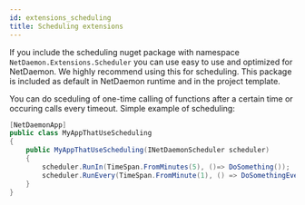 ```yaml
---
id: extensions_scheduling
title: Scheduling extensions
---
```


If you include the scheduling nuget package with namespace `NetDaemon.Extensions.Scheduler` you can use easy to use and optimized for NetDaemon. We highly recommend using this for scheduling. This package is included as default in NetDaemon runtime and in the project template.

You can do sceduling of one-time calling of functions after a certain time or occuring calls every timeout.
Simple example of scheduling:

```csharp
[NetDaemonApp]
public class MyAppThatUseScheduling
{
    public MyAppThatUseScheduling(INetDaemonScheduler scheduler)
    {
        scheduler.RunIn(TimeSpan.FromMinutes(5), ()=> DoSomething());
        scheduler.RunEvery(TimeSpan.FromMinute(1), () => DoSomethingEveryMinute());
    }
}